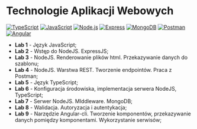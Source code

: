 # Technologie Aplikacji Webowych
[![TypeScript](https://img.shields.io/badge/TypeScript-007ACC?style=flat-square&logo=typescript&logoColor=white)](https://www.typescriptlang.org/) [![JavaScript](https://img.shields.io/badge/JavaScript-F7DF1E?style=flat-square&logo=javascript&logoColor=black)](https://developer.mozilla.org/en-US/docs/Web/JavaScript) [![Node.js](https://img.shields.io/badge/Node.js-339933?style=flat-square&logo=nodedotjs&logoColor=white)](https://nodejs.org/) [![Express](https://img.shields.io/badge/Express-000000?style=flat-square&logo=express&logoColor=white)](https://expressjs.com/) [![MongoDB](https://img.shields.io/badge/MongoDB-47A248?style=flat-square&logo=mongodb&logoColor=white)](https://www.mongodb.com/) [![Postman](https://img.shields.io/badge/Postman-FF6C37?style=flat-square&logo=postman&logoColor=white)](https://www.postman.com/) [![Angular](https://img.shields.io/badge/Angular-DD0031?style=flat-square&logo=angular&logoColor=white)](https://angular.io/)


- **Lab 1** - Język JavaScript;
- **Lab 2** - Wstęp do NodeJS. ExpressJS;
- **Lab 3** - NodeJS. Renderowanie plików html. Przekazywanie danych do szablonu;
- **Lab 4** - NodeJS. Warstwa REST. Tworzenie endpointów. Praca z Postman;
- **Lab 5** - Język TypeScript;
- **Lab 6** - Konfiguracja środowiska, implementacja serwera NodeJS, TypeScript;
- **Lab 7** - Serwer NodeJS. MIddleware. MongoDB;
- **Lab 8** - Walidacja. Autoryzacja i autentykacja;
- **Lab 9** - Narzędzie Angular-cli. Tworzenie komponentów, przekazywanie danych pomiędzy komponentami. Wykorzystanie serwisów;
